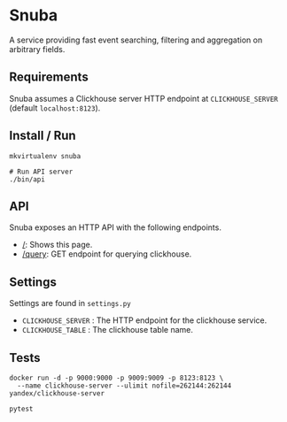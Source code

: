 # Snuba

A service providing fast event searching, filtering and aggregation on arbitrary fields.

## Requirements

Snuba assumes a Clickhouse server HTTP endpoint at `CLICKHOUSE_SERVER` (default `localhost:8123`).

## Install / Run

    mkvirtualenv snuba

    # Run API server
    ./bin/api

## API

Snuba exposes an HTTP API with the following endpoints.

- [/](/): Shows this page.
- [/query](/query): GET endpoint for querying clickhouse.

## Settings

Settings are found in `settings.py`

- `CLICKHOUSE_SERVER` : The HTTP endpoint for the clickhouse service.
- `CLICKHOUSE_TABLE` : The clickhouse table name.

## Tests

    docker run -d -p 9000:9000 -p 9009:9009 -p 8123:8123 \
      --name clickhouse-server --ulimit nofile=262144:262144 yandex/clickhouse-server

    pytest
